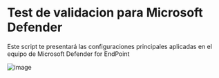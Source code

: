 # Test de validacion para Microsoft Defender
Este script te presentará las configuraciones principales aplicadas en el equipo de Microsoft Defender for EndPoint

![image](https://user-images.githubusercontent.com/114949611/195190985-a8b1b25d-6808-438b-8883-911a8d733f07.png)
